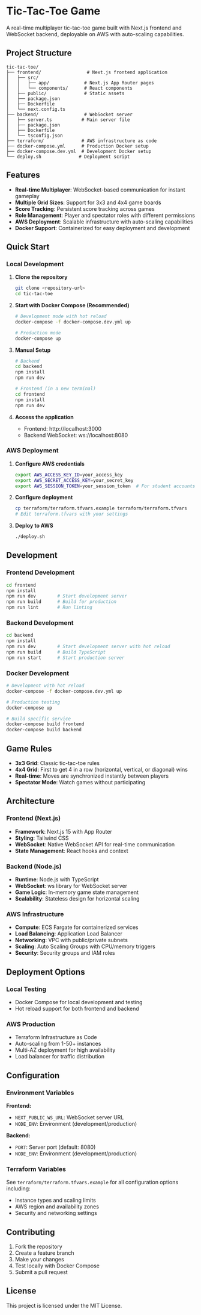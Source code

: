 # Tic-Tac-Toe Game

A real-time multiplayer tic-tac-toe game built with Next.js frontend and WebSocket backend, deployable on AWS with auto-scaling capabilities.

## Project Structure

```
tic-tac-toe/
├── frontend/                 # Next.js frontend application
│   ├── src/
│   │   ├── app/             # Next.js App Router pages
│   │   └── components/      # React components
│   ├── public/              # Static assets
│   ├── package.json
│   ├── Dockerfile
│   └── next.config.ts
├── backend/                 # WebSocket server
│   ├── server.ts           # Main server file
│   ├── package.json
│   ├── Dockerfile
│   └── tsconfig.json
├── terraform/              # AWS infrastructure as code
├── docker-compose.yml      # Production Docker setup
├── docker-compose.dev.yml  # Development Docker setup
└── deploy.sh              # Deployment script
```

## Features

- **Real-time Multiplayer**: WebSocket-based communication for instant gameplay
- **Multiple Grid Sizes**: Support for 3x3 and 4x4 game boards
- **Score Tracking**: Persistent score tracking across games
- **Role Management**: Player and spectator roles with different permissions
- **AWS Deployment**: Scalable infrastructure with auto-scaling capabilities
- **Docker Support**: Containerized for easy deployment and development

## Quick Start

### Local Development

1. **Clone the repository**
   ```bash
   git clone <repository-url>
   cd tic-tac-toe
   ```

2. **Start with Docker Compose (Recommended)**
   ```bash
   # Development mode with hot reload
   docker-compose -f docker-compose.dev.yml up

   # Production mode
   docker-compose up
   ```

3. **Manual Setup**
   ```bash
   # Backend
   cd backend
   npm install
   npm run dev

   # Frontend (in a new terminal)
   cd frontend
   npm install
   npm run dev
   ```

4. **Access the application**
   - Frontend: http://localhost:3000
   - Backend WebSocket: ws://localhost:8080

### AWS Deployment

1. **Configure AWS credentials**
   ```bash
   export AWS_ACCESS_KEY_ID=your_access_key
   export AWS_SECRET_ACCESS_KEY=your_secret_key
   export AWS_SESSION_TOKEN=your_session_token  # For student accounts
   ```

2. **Configure deployment**
   ```bash
   cp terraform/terraform.tfvars.example terraform/terraform.tfvars
   # Edit terraform.tfvars with your settings
   ```

3. **Deploy to AWS**
   ```bash
   ./deploy.sh
   ```

## Development

### Frontend Development
```bash
cd frontend
npm install
npm run dev        # Start development server
npm run build      # Build for production
npm run lint       # Run linting
```

### Backend Development
```bash
cd backend
npm install
npm run dev        # Start development server with hot reload
npm run build      # Build TypeScript
npm run start      # Start production server
```

### Docker Development
```bash
# Development with hot reload
docker-compose -f docker-compose.dev.yml up

# Production testing
docker-compose up

# Build specific service
docker-compose build frontend
docker-compose build backend
```

## Game Rules

- **3x3 Grid**: Classic tic-tac-toe rules
- **4x4 Grid**: First to get 4 in a row (horizontal, vertical, or diagonal) wins
- **Real-time**: Moves are synchronized instantly between players
- **Spectator Mode**: Watch games without participating

## Architecture

### Frontend (Next.js)
- **Framework**: Next.js 15 with App Router
- **Styling**: Tailwind CSS
- **WebSocket**: Native WebSocket API for real-time communication
- **State Management**: React hooks and context

### Backend (Node.js)
- **Runtime**: Node.js with TypeScript
- **WebSocket**: ws library for WebSocket server
- **Game Logic**: In-memory game state management
- **Scalability**: Stateless design for horizontal scaling

### AWS Infrastructure
- **Compute**: ECS Fargate for containerized services
- **Load Balancing**: Application Load Balancer
- **Networking**: VPC with public/private subnets
- **Scaling**: Auto Scaling Groups with CPU/memory triggers
- **Security**: Security groups and IAM roles

## Deployment Options

### Local Testing
- Docker Compose for local development and testing
- Hot reload support for both frontend and backend

### AWS Production
- Terraform Infrastructure as Code
- Auto-scaling from 1-50+ instances
- Multi-AZ deployment for high availability
- Load balancer for traffic distribution

## Configuration

### Environment Variables

**Frontend:**
- `NEXT_PUBLIC_WS_URL`: WebSocket server URL
- `NODE_ENV`: Environment (development/production)

**Backend:**
- `PORT`: Server port (default: 8080)
- `NODE_ENV`: Environment (development/production)

### Terraform Variables
See `terraform/terraform.tfvars.example` for all configuration options including:
- Instance types and scaling limits
- AWS region and availability zones
- Security and networking settings

## Contributing

1. Fork the repository
2. Create a feature branch
3. Make your changes
4. Test locally with Docker Compose
5. Submit a pull request

## License

This project is licensed under the MIT License.
